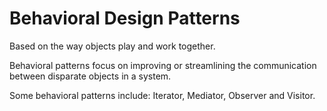 # Behavioral Design Patterns

Based on the way objects play and work together.


Behavioral patterns focus on improving or streamlining the communication between disparate objects in a system.

Some behavioral patterns include: Iterator, Mediator, Observer and Visitor.